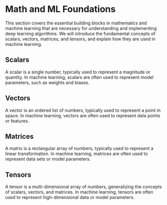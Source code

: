 # Math and ML Foundations
This section covers the essential building blocks in mathematics and machine learning that are necessary for understanding and implementing deep learning algorithms. We will introduce the fundamental concepts of scalars, vectors, matrices, and tensors, and explain how they are used in machine learning.

## Scalars
A scalar is a single number, typically used to represent a magnitude or quantity. In machine learning, scalars are often used to represent model parameters, such as weights and biases.

## Vectors
A vector is an ordered list of numbers, typically used to represent a point in space. In machine learning, vectors are often used to represent data points or features.

## Matrices
A matrix is a rectangular array of numbers, typically used to represent a linear transformation. In machine learning, matrices are often used to represent data sets or model parameters.

## Tensors
A tensor is a multi-dimensional array of numbers, generalizing the concepts of scalars, vectors, and matrices. In machine learning, tensors are often used to represent high-dimensional data or model parameters.